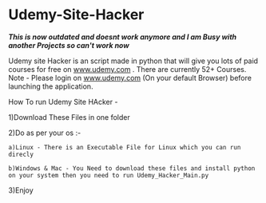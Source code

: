 # Udemy-Site-Hacker

***This is now outdated and doesnt work anymore and I am Busy with another Projects so can't work now***

Udemy site Hacker is an script made in python that will give you lots of paid courses for free on www.udemy.com . There are currently 52+ Courses.
Note - Please login on www.udemy.com (On your default Browser) before launching the application.

How To run Udemy Site HAcker -
 
 1)Download These Files in one folder
 
 2)Do as per your os :-
 
    a)Linux - There is an Executable File for Linux which you can run direcly 
    
    b)Windows & Mac - You Need to download these files and install python on your system then you need to run Udemy_Hacker_Main.py

3)Enjoy   
    
